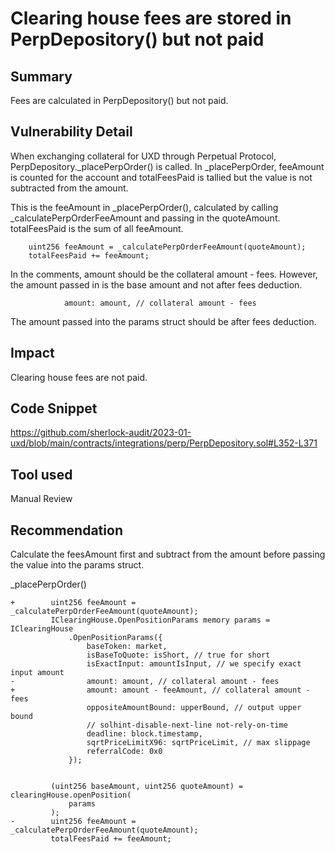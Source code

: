 # Clearing house fees are stored in PerpDepository() but not paid
## Summary
Fees are calculated in PerpDepository() but not paid.

## Vulnerability Detail
When exchanging collateral for UXD through Perpetual Protocol, PerpDepository._placePerpOrder() is called. In _placePerpOrder, feeAmount is counted for the account and totalFeesPaid is tallied but the value is not subtracted from the amount.

This is the feeAmount in _placePerpOrder(), calculated by calling _calculatePerpOrderFeeAmount and passing in the quoteAmount. totalFeesPaid is the sum of all feeAmount.
```
    uint256 feeAmount = _calculatePerpOrderFeeAmount(quoteAmount);
    totalFeesPaid += feeAmount;
```    
In the comments, amount should be the collateral amount - fees. However, the amount passed in is the base amount and not after fees deduction.
```
            amount: amount, // collateral amount - fees
```
The amount passed into the params struct should be after fees deduction.

## Impact
Clearing house fees are not paid.

## Code Snippet
https://github.com/sherlock-audit/2023-01-uxd/blob/main/contracts/integrations/perp/PerpDepository.sol#L352-L371

## Tool used
Manual Review

## Recommendation
Calculate the feesAmount first and subtract from the amount before passing the value into the params struct.

_placePerpOrder()
```
+        uint256 feeAmount = _calculatePerpOrderFeeAmount(quoteAmount);
         IClearingHouse.OpenPositionParams memory params = IClearingHouse
             .OpenPositionParams({
                 baseToken: market,
                 isBaseToQuote: isShort, // true for short
                 isExactInput: amountIsInput, // we specify exact input amount
-                amount: amount, // collateral amount - fees
+                amount: amount - feeAmount, // collateral amount - fees
                 oppositeAmountBound: upperBound, // output upper bound
                 // solhint-disable-next-line not-rely-on-time
                 deadline: block.timestamp,
                 sqrtPriceLimitX96: sqrtPriceLimit, // max slippage
                 referralCode: 0x0
             });


         (uint256 baseAmount, uint256 quoteAmount) = clearingHouse.openPosition(
             params
         );
-        uint256 feeAmount = _calculatePerpOrderFeeAmount(quoteAmount);
         totalFeesPaid += feeAmount;
```